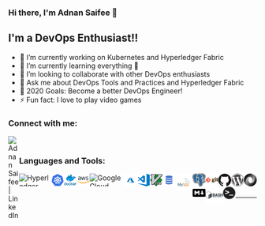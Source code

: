 ### Hi there, I'm Adnan Saifee 👋

## I'm a DevOps Enthusiast!!

- 🔭 I’m currently working on Kubernetes and Hyperledger Fabric
- 🌱 I’m currently learning everything 🤣
- 👯 I’m looking to collaborate with other DevOps enthusiasts
- 💬 Ask me about DevOps Tools and Practices and Hyperledger Fabric
- 🥅 2020 Goals: Become a better DevOps Engineer!
- ⚡ Fun fact: I love to play video games

### Connect with me:

[<img align="left" alt="Adnan Saifee | LinkedIn" width="22px" src="https://cdn.jsdelivr.net/npm/simple-icons@v3/icons/linkedin.svg" />][linkedin]

<br />

### Languages and Tools:

[<img align="left" alt="Hyperledger Fabric" width="65px" height="26px" src="https://wiki.hyperledger.org/download/attachments/2392070/Hyperledger_Fabric_Logo_Color.svg?version=1&modificationDate=1548883806000&api=v2" />][fabric]
[<img align="left" alt="Kubernetes" width="26px" src="https://raw.githubusercontent.com/github/explore/80688e429a7d4ef2fca1e82350fe8e3517d3494d/topics/kubernetes/kubernetes.png" />][kubernetes]
[<img align="left" alt="Docker" width="26px" src="https://raw.githubusercontent.com/github/explore/80688e429a7d4ef2fca1e82350fe8e3517d3494d/topics/docker/docker.png" />][docker]
[<img align="left" alt="Amazon Web Services" width="26px" src="https://raw.githubusercontent.com/github/explore/fbceb94436312b6dacde68d122a5b9c7d11f9524/topics/aws/aws.png" />][aws]
[<img align="left" alt="Google Cloud Platform" width="70px" height="26px" src="https://www.gstatic.com/devrel-devsite/prod/vfe8af62599ec445552c3fb43608c37ff46463c9fce3b14d8ee63b2e71edddffd/cloud/images/cloud-logo.svg" />][gcp]
[<img align="left" alt="Microsoft Azure" width="26px" src="https://raw.githubusercontent.com/github/explore/80688e429a7d4ef2fca1e82350fe8e3517d3494d/topics/azure/azure.png" />][azure]
[<img align="left" alt="Visual Studio Code" width="26px" src="https://raw.githubusercontent.com/github/explore/80688e429a7d4ef2fca1e82350fe8e3517d3494d/topics/visual-studio-code/visual-studio-code.png" />][vscode]
[<img align="left" alt="Vim" width="26px" src="https://raw.githubusercontent.com/github/explore/80688e429a7d4ef2fca1e82350fe8e3517d3494d/topics/vim/vim.png" />][vim]
[<img align="left" alt="SQL" width="26px" src="https://raw.githubusercontent.com/github/explore/80688e429a7d4ef2fca1e82350fe8e3517d3494d/topics/sql/sql.png" />][sql]
[<img align="left" alt="MySQL" width="35px" src="https://raw.githubusercontent.com/github/explore/80688e429a7d4ef2fca1e82350fe8e3517d3494d/topics/mysql/mysql.png" />][mysql]
[<img align="left" alt="Postgresql" width="26px" src="https://raw.githubusercontent.com/github/explore/80688e429a7d4ef2fca1e82350fe8e3517d3494d/topics/postgresql/postgresql.png" />][postgresql]
[<img align="left" alt="Git" width="26px" src="https://raw.githubusercontent.com/github/explore/80688e429a7d4ef2fca1e82350fe8e3517d3494d/topics/git/git.png" />][git]
[<img align="left" alt="GitHub" width="26px" src="https://raw.githubusercontent.com/github/explore/78df643247d429f6cc873026c0622819ad797942/topics/github/github.png" />][github]
[<img align="left" alt="WordPress" width="26px" src="https://raw.githubusercontent.com/github/explore/80688e429a7d4ef2fca1e82350fe8e3517d3494d/topics/wordpress/wordpress.png" />][wordpress]
[<img align="left" alt="JSON" width="26px" src="https://raw.githubusercontent.com/github/explore/80688e429a7d4ef2fca1e82350fe8e3517d3494d/topics/json/json.png" />][json]
[<img align="left" alt="Markdown" width="26px" src="https://raw.githubusercontent.com/github/explore/80688e429a7d4ef2fca1e82350fe8e3517d3494d/topics/markdown/markdown.png" />][md]
[<img align="left" alt="Bash" width="35px" src="https://raw.githubusercontent.com/github/explore/80688e429a7d4ef2fca1e82350fe8e3517d3494d/topics/bash/bash.png" />][bash]
[<img align="left" alt="Terminal" width="26px" src="https://raw.githubusercontent.com/github/explore/80688e429a7d4ef2fca1e82350fe8e3517d3494d/topics/terminal/terminal.png" />][terminal]

<br />
<br />

---

[linkedin]: https://linkedin.com/in/asaifee02
[aws]: https://aws.amazon.com/
[gcp]: https://cloud.google.com/
[azure]: https://azure.microsoft.com/
[fabric]: https://wiki.hyperledger.org/display/fabric
[kubernetes]: https://kubernetes.io/
[docker]: https://www.docker.com/
[vscode]: https://code.visualstudio.com/
[vim]: http://www.vim.org/
[sql]: https://www.codecademy.com/learn/learn-sql
[mysql]: https://www.mysql.com/
[postgresql]: https://www.postgresql.org/
[mongodb]: https://www.mongodb.com/
[git]: https://git-scm.com/
[github]: https://github.com/
[wordpress]: https://wordpress.org/
[json]: http://www.json.org/
[md]: https://daringfireball.net/projects/markdown/
[bash]: https://www.gnu.org/software/bash/
[terminal]: https://en.wikipedia.org/wiki/Computer_terminal
